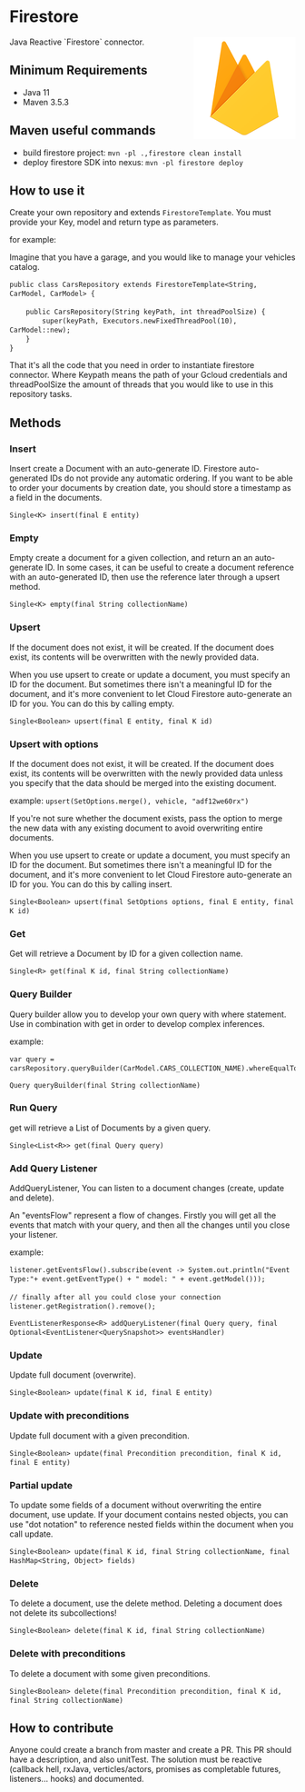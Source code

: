 # Firestore
<img align="right" src="https://github.com/masmovil/rx-gcloud-connectors/blob/master/firestore/firestoreLogo.png">
Java Reactive `Firestore` connector.

## Minimum Requirements

-   Java 11
-   Maven 3.5.3

## Maven useful commands

* build firestore project: ```mvn -pl .,firestore clean install```
* deploy firestore SDK into nexus: ```mvn -pl firestore deploy```

## How to use it

Create your own repository and extends `FirestoreTemplate`. You must provide your Key, model and return type as parameters.

for example:

Imagine that you have a garage, and you would like to manage your vehicles catalog.

```
public class CarsRepository extends FirestoreTemplate<String, CarModel, CarModel> {

	public CarsRepository(String keyPath, int threadPoolSize) {
		super(keyPath, Executors.newFixedThreadPool(10), CarModel::new);
	}
}
```

That it's all the code that you need in order to instantiate firestore connector. Where Keypath means the path of your Gcloud credentials and threadPoolSize the amount of threads that you would like to use in this repository tasks.

## Methods

### Insert

Insert create a Document with an auto-generate ID. Firestore auto-generated IDs do not provide any automatic
ordering. If you want to be able to order your documents by creation date, you should store a timestamp as a
field in the documents.

```
Single<K> insert(final E entity)
```

### Empty

Empty create a document for a given collection, and return an an auto-generate ID.
In some cases, it can be useful to create a document reference with an auto-generated ID,
then use the reference later through a upsert method.

```
Single<K> empty(final String collectionName)
```

### Upsert

If the document does not exist, it will be created. If the document does exist, its contents will be overwritten
with the newly provided data.

When you use upsert to create or update a document, you must specify an ID for the document. But sometimes there
isn't a meaningful ID for the document, and it's more convenient to let Cloud Firestore auto-generate an ID for
you. You can do this by calling empty.

```
Single<Boolean> upsert(final E entity, final K id)
```

### Upsert with options


If the document does not exist, it will be created. If the document does exist, its contents will be overwritten
with the newly provided data unless you specify that the data should be merged into the existing document.

example: ```upsert(SetOptions.merge(), vehicle, "adf12we60rx")```

If you're not sure whether the document exists, pass the option to merge the new data with any existing document
to avoid overwriting entire documents.

When you use upsert to create or update a document, you must specify an ID for the document. But sometimes there
isn't a meaningful ID for the document, and it's more convenient to let Cloud Firestore auto-generate an ID for
you. You can do this by calling insert.

```
Single<Boolean> upsert(final SetOptions options, final E entity, final K id)
```

### Get

Get will retrieve a Document by ID for a given collection name.

```
Single<R> get(final K id, final String collectionName)
```

### Query Builder

Query builder allow you to develop your own query with where statement. Use in combination with get in order to
develop complex inferences.

example:
```
var query = carsRepository.queryBuilder(CarModel.CARS_COLLECTION_NAME).whereEqualTo("brand","Toyota");
```

```
Query queryBuilder(final String collectionName)
```

### Run Query

get will retrieve a List of Documents by a given query.

```
Single<List<R>> get(final Query query)
```

### Add Query Listener

AddQueryListener, You can listen to a document changes (create, update and delete).

An "eventsFlow" represent a flow of changes. Firstly you will get all the events that match with your query,
and then all the changes until you close your listener.

example:
```
listener.getEventsFlow().subscribe(event -> System.out.println("Event Type:"+ event.getEventType() + " model: " + event.getModel()));

// finally after all you could close your connection
listener.getRegistration().remove();
```

```
EventListenerResponse<R> addQueryListener(final Query query, final Optional<EventListener<QuerySnapshot>> eventsHandler)
```


### Update

Update full document (overwrite).

```
Single<Boolean> update(final K id, final E entity)
```

### Update with preconditions

Update full document with a given precondition.

```
Single<Boolean> update(final Precondition precondition, final K id, final E entity)
```


### Partial update

To update some fields of a document without overwriting the entire document, use update.
If your document contains nested objects, you can use "dot notation" to reference nested fields within the
document when you call update.

```
Single<Boolean> update(final K id, final String collectionName, final HashMap<String, Object> fields)
```


### Delete

To delete a document, use the delete method. Deleting a document does not delete its subcollections!

```
Single<Boolean> delete(final K id, final String collectionName)
```

### Delete with preconditions

To delete a document with some given preconditions.

```
Single<Boolean> delete(final Precondition precondition, final K id, final String collectionName)
```


## How to contribute

Anyone could create a branch from master and create a PR.
This PR should have a description, and also unitTest. The solution must be reactive (callback hell, rxJava, verticles/actors, promises as completable futures, listeners... hooks) and documented.
